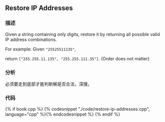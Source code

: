 ## Restore IP Addresses


### 描述

Given a string containing only digits, restore it by returning all possible valid IP address combinations.

For example:
Given `"25525511135"`,

return `["255.255.11.135", "255.255.111.35"]`. (Order does not matter)


### 分析

必须要走到底部才能判断解是否合法，深搜。


### 代码

{% if book.cpp %}
  {% codesnippet "./code/restore-ip-addresses.cpp", language="cpp" %}{% endcodesnippet %}
{% endif %}
